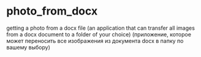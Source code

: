 # photo_from_docx
getting a photo from a docx file
(an application that can transfer all images from a docx document to a folder of your choice)
(приложение, которое может переносить все изображения из документа docx в папку по вашему выбору)